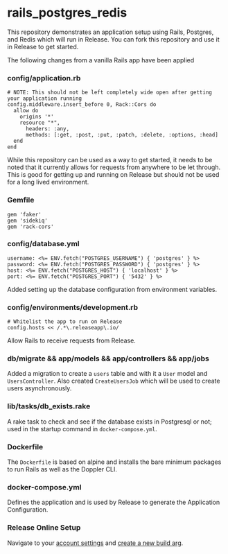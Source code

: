 # rails_postgres_redis

This repository demonstrates an application setup using Rails, Postgres, and Redis which will run in Release. You can fork this repository and use it in Release to get started.

The following changes from a vanilla Rails app have been applied

### config/application.rb

```
# NOTE: This should not be left completely wide open after getting your application running
config.middleware.insert_before 0, Rack::Cors do
  allow do
    origins '*'
    resource "*",
      headers: :any,
      methods: [:get, :post, :put, :patch, :delete, :options, :head]
  end
end
```

While this repository can be used as a way to get started, it needs to be noted that it currently
allows for requests from anywhere to be let through. This is good for getting up and running on Release
but should not be used for a long lived environment.

### Gemfile

```
gem 'faker'
gem 'sidekiq'
gem 'rack-cors'
```

### config/database.yml

```
username: <%= ENV.fetch("POSTGRES_USERNAME") { 'postgres' } %>
password: <%= ENV.fetch("POSTGRES_PASSWORD") { 'postgres' } %>
host: <%= ENV.fetch("POSTGRES_HOST") { 'localhost' } %>
port: <%= ENV.fetch("POSTGRES_PORT") { '5432' } %>
```

Added setting up the database configuration from environment variables.

### config/environments/development.rb

```
# Whitelist the app to run on Release
config.hosts << /.*\.releaseapp\.io/
```

Allow Rails to receive requests from Release.

### db/migrate && app/models && app/controllers && app/jobs

Added a migration to create a `users` table and with it a `User` model and `UsersController`. Also
created `CreateUsersJob` which will be used to create users asynchronously.

### lib/tasks/db_exists.rake

A rake task to check and see if the database exists in Postgresql or not; used in the startup
command in `docker-compose.yml`.

### Dockerfile

The `Dockerfile` is based on alpine and installs the bare minimum packages to run Rails as well as the Doppler CLI.

### docker-compose.yml

Defines the application and is used by Release to generate the Application Configuration.

### Release Online Setup

Navigate to your [account settings](https://docs.releasehub.com/reference-guide/account-settings) and [create a new build arg](https://docs.releasehub.com/reference-guide/account-settings/build-args).
